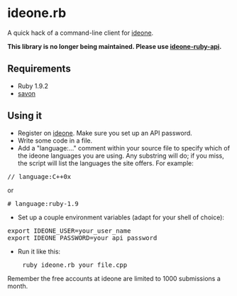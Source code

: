 # ideone.rb

A quick hack of a command-line client for [ideone](http://ideone.com).

**This library is no longer being maintained. Please use [ideone-ruby-api](https://github.com/kennym/ideone-ruby-api).**

## Requirements

 * Ruby 1.9.2
 * [savon](http://rubygems.org/gems/savon)

## Using it

 * Register on [ideone](http://ideone.com). Make sure you set up an API password.
 * Write some code in a file.
 * Add a "language:..." comment within your source file to specify which of the ideone languages you are using. Any substring will do; if you miss, the script will list the languages the site offers. For example:
<pre>
// language:C++0x
</pre>
or
<pre>
# language:ruby-1.9
</pre>
 * Set up a couple environment variables (adapt for your shell of choice):
<pre>
export IDEONE_USER=your_user_name
export IDEONE_PASSWORD=your_api_password
</pre>
 * Run it like this:
<pre>
    ruby ideone.rb your_file.cpp
</pre>

Remember the free accounts at ideone are limited to 1000 submissions a month.
